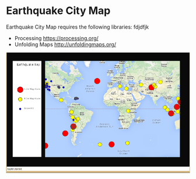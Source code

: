 # Earthquake City Map

Earthquake City Map requires the following libraries: fdjdfjk 
- Processing https://processing.org/
- Unfolding Maps http://unfoldingmaps.org/

![Screenshot of Earthqqukae City Map](screenshot.png)
